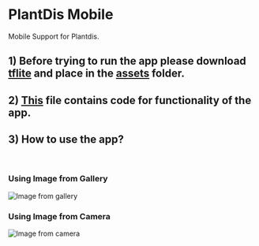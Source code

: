 # PlantDis Mobile

Mobile Support for Plantdis.

## 1) Before trying to run the app please download <a href="https://drive.google.com/file/d/1zVVmBqXAZqW4pURX2pOU23mThogVBxIM/view?usp=sharing">tflite</a> and place in the <a href="https://github.com/spsaswat/plantdis/tree/main/plantdis_mob/assets">assets</a> folder. 
## 2) <a href="https://github.com/spsaswat/plantdis/blob/main/plantdis_mob/lib/main.dart">This</a> file contains code for functionality of the app. 
## 3) How to use the app?
<br>
<h3>Using Image from Gallery</h3>
<img src="https://github.com/spsaswat/plantdis/blob/main/plantdis_mob/op_mobile/mobile_gallery.png" alt="Image from gallery">
<br>
<h3>Using Image from Camera</h3>
<img src="https://github.com/spsaswat/plantdis/blob/main/plantdis_mob/op_mobile/MobileApp_connector.jpg" alt="Image from camera">


